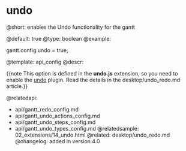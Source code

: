 undo
=============

@short:
	enables the Undo functionality for the gantt

@default: true
@type: boolean
@example:

gantt.config.undo = true;


@template:	api_config
@descr:

{{note This option is defined in the **undo.js** extension, so you need to enable the [undo](desktop/extensions_list.md#undo) plugin. Read the details in the desktop/undo_redo.md article.}}


@relatedapi:
- api/gantt_redo_config.md
- api/gantt_undo_actions_config.md
- api/gantt_undo_steps_config.md
- api/gantt_undo_types_config.md
@relatedsample:
02_extensions/14_undo.html
@related:
desktop/undo_redo.md
@changelog:
added in version 4.0